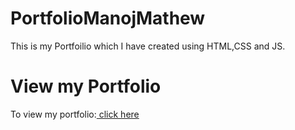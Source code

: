 #  PortfolioManojMathew
 This is my Portfoilio which I have created using HTML,CSS and JS.

# View my Portfolio
To view my portfolio:<a href="https://portfolio-manoj-mathew.vercel.app/" target="_blank"> click here</a>
